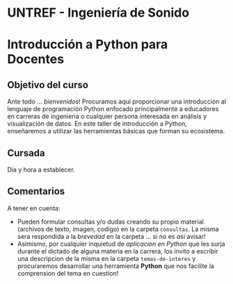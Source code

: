 # UNTREF - Ingenierı́a de Sonido
# Introducción a Python para Docentes
## Objetivo del curso
Ante todo ... *bienvenidos*! Procuramos aqui proporcionar una introducción al lenguaje de programación Python enfocado principalmente a educadores en carreras de ingenieria o cualquier persona interesada en análisis y visualización de datos. En este taller de introducción a Python, enseñaremos a utilizar las herramientas básicas que forman su ecosistema.
## Cursada
Dia y hora a establecer.
## Comentarios
A tener en cuenta:
* Pueden formular consultas y/o dudas creando su propio material (archivos de texto, imagen, codigo) en la carpeta `consultas`. La misma sera respondida a la *brevedad* en la carpeta ... si no es *asi* avisar!
* Asimismo, por cualquier inquietud de *aplicacion en Python* que les surja durante el dictado de alguna materia en la carrera, los invito a escribir una descripcion de la misma en la carpeta `temas-de-interes` y procuraremos desarrollar una herramienta **Python** que nos facilite la comprension del tema en cuestion!
